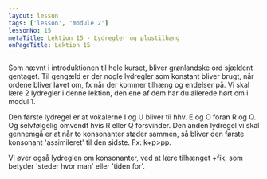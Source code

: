 ```yaml
---
layout: lesson
tags: ['lesson', 'module 2']
lessonNo: 15
metaTitle: Lektion 15 - Lydregler og plustilhæng
onPageTitle: Lektion 15
---
```

Som nævnt i introduktionen til hele kurset, bliver grønlandske ord sjældent gentaget. Til gengæld er der nogle lydregler som konstant bliver brugt, når ordene bliver lavet om, fx når der kommer tilhæng og endelser på. Vi skal lære 2 lydregler i denne lektion, den ene af dem har du allerede hørt om i modul 1.

Den første lydregel er at vokalerne I og U bliver til hhv. E og O foran R og Q. Og selvfølgelig omvendt hvis R eller Q forsvinder. Den anden lydregel vi skal gennemgå er at når to konsonanter støder sammen, så bliver den første konsonant 'assimileret' til den sidste. Fx: k+p>pp.

Vi øver også lydreglen om konsonanter, ved at lære tilhænget +fik, som betyder 'steder hvor man' eller 'tiden for'.